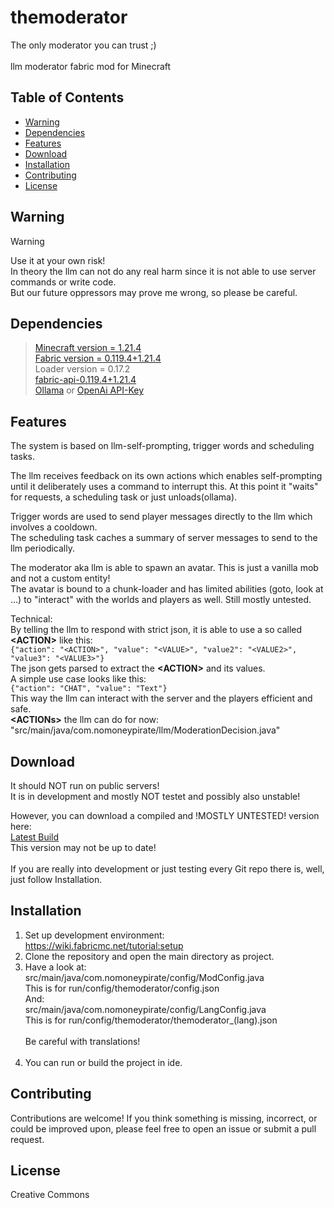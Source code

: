 # themoderator

The only moderator you can trust ;)
<br><br>
llm moderator fabric mod for Minecraft
 
## Table of Contents
- [Warning](#warning)
- [Dependencies](#dependencies)
- [Features](#features)
- [Download](#download)
- [Installation](#installation) 
- [Contributing](#contributing)
- [License](#license)

## Warning
> [!WARNING]
> 
> Use it at your own risk!
> <br>In theory the llm can not do any real harm since it is not able to use server commands or write code.
> <br>But our future oppressors may prove me wrong, so please be careful.

## Dependencies
><a href="https://www.minecraft.net/">Minecraft version = 1.21.4</a>
><br><a href="https://fabricmc.net/">Fabric version = 0.119.4+1.21.4</a>
><br>Loader version = 0.17.2
><br><a href="https://www.curseforge.com/minecraft/mc-mods/fabric-api/files/6863303">fabric-api-0.119.4+1.21.4</a>
><br><a href="https://ollama.com/">Ollama</a> or <a href="https://openai.com/">OpenAi API-Key</a>

## Features
The system is based on llm-self-prompting, trigger words and scheduling tasks.

The llm receives feedback on its own actions which enables self-prompting until it deliberately uses a command to interrupt this. 
At this point it "waits" for requests, a scheduling task or just unloads(ollama).
    
Trigger words are used to send player messages directly to the llm which involves a cooldown. 
<br>The scheduling task caches a summary of server messages to send to the llm periodically.  

The moderator aka llm is able to spawn an avatar. This is just a vanilla mob and not a custom entity! 
<br>The avatar is bound to a chunk-loader and has limited abilities (goto, look at ...) to "interact" with the worlds and players as well. Still mostly untested. 

Technical:
<br>By telling the llm to respond with strict json, it is able to use a so called <b><ACTION</b><b>></b> like this:
<br>```{"action": "<ACTION>", "value": "<VALUE>", "value2": "<VALUE2>", "value3": "<VALUE3>"}```
<br>The json gets parsed to extract the <b><ACTION</b><b>></b> and its values.
<br>A simple use case looks like this:
<br>```{"action": "CHAT", "value": "Text"}```
<br>This way the llm can interact with the server and the players efficient and safe.
<br><b><ACTIONs</b><b>></b> the llm can do for now:
<br>"src/main/java/com.nomoneypirate/llm/ModerationDecision.java"

## Download
It should NOT run on public servers!
<br>It is in development and mostly NOT testet and possibly also unstable! 

However, you can download a compiled and !MOSTLY UNTESTED! version here:
<br><a href="https://drive.google.com/file/d/13R8WikinquK_M0yg64NlT4yN8_BodHKW/view">Latest Build</a>
<br>This version may not be up to date!
<br><br>If you are really into development or just testing every Git repo there is, well, just follow Installation.

## Installation
1. Set up development environment:
   <br>https://wiki.fabricmc.net/tutorial:setup
2. Clone the repository and open the main directory as project.
3. Have a look at: 
   <br>src/main/java/com.nomoneypirate/config/ModConfig.java
   <br>This is for run/config/themoderator/config.json
   <br>And:
   <br>src/main/java/com.nomoneypirate/config/LangConfig.java
   <br>This is for run/config/themoderator/themoderator_(lang).json
   <br><br>Be careful with translations!<br><br>  
4. You can run or build the project in ide.

## Contributing
Contributions are welcome! If you think something is missing, incorrect, or could be improved upon, please feel free to open an issue or submit a pull request.

## License
Creative Commons